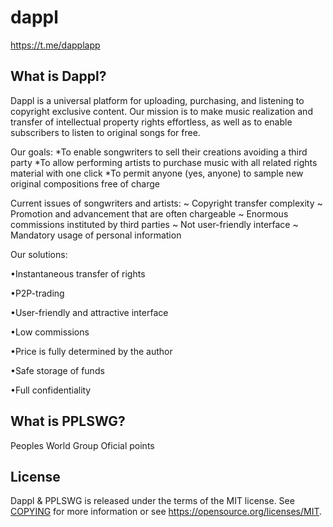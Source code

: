 # dappl

https://t.me/dapplapp

What is Dappl?
----------------

Dappl is a universal platform for uploading, purchasing, and listening to copyright exclusive content.
Our mission is to make music realization and transfer of intellectual property rights effortless, as well as to enable subscribers to listen to original songs for free.

Our goals:
*To enable songwriters to sell their creations avoiding a third party 
*To allow performing artists to purchase music with all related rights material with one click
*To permit anyone (yes, anyone) to sample new original compositions free of charge

Current issues of songwriters and artists:
~ Copyright transfer complexity
~ Promotion and advancement that are often chargeable
~ Enormous commissions instituted by third parties
~ Not user-friendly interface 
~ Mandatory usage of personal information

Our solutions:

•Instantaneous transfer of rights

•P2P-trading

•User-friendly and attractive interface

•Low commissions

•Price is fully determined by the author

•Safe storage of funds

•Full confidentiality

What is PPLSWG?
----------------

Peoples World Group Oficial points

License
-------

Dappl & PPLSWG is released under the terms of the MIT license. See [COPYING](COPYING) for more
information or see https://opensource.org/licenses/MIT.
